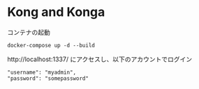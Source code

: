 # Kong and Konga 

コンテナの起動
```shell
docker-compose up -d --build
```

http://localhost:1337/ にアクセスし、以下のアカウントでログイン
```
"username": "myadmin",
"password": "somepassword"
```